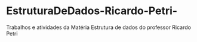 # EstruturaDeDados-Ricardo-Petri-
Trabalhos e atividades da Matéria Estrutura de dados do professor Ricardo Petri
